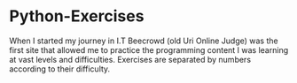 # Python-Exercises

When I started my journey in I.T Beecrowd (old Uri Online Judge) was the first site that allowed me to practice the programming content I was learning at vast levels and difficulties. Exercises are separated by numbers according to their difficulty.

